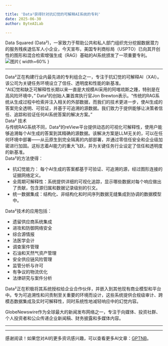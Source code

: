 ```yaml
---

title: 'Data²获得针对抗幻觉的可解释AI系统的专利'
date: 2025-06-30
author: ByteAILab

---
```


Data Squared (Data²)，一家致力于帮助公共和私人部门组织充分挖掘数据潜力的服务残疾退伍军人小企业，今天宣布，美国专利商标局（USPTO）已向其开创性的图形和混合检索增强生成（RAG）基础的AI系统颁发了一项重要专利。![图片](https://ai-techpark.com/wp-content/uploads/Data-Squared.jpg){ width=60% }

---
  
Data²正在构建行业内最先进的专利组合之一，专注于抗幻觉的可解释AI（XAI）。该公司为关键任务环境设立了信任、透明度和性能的新基准。  
“AI幻觉和缺乏可解释性长期以来一直是大规模AI采用的阿喀琉斯之踵，特别是在高风险环境中，” Data²的创始人兼首席执行官Jon Brewton表示。“传统的RAG系统从生成过程中检索并注入相关的外部数据，而我们的技术更进一步，使AI生成的答案完全透明、可验证，并基于可追溯的源数据。我们致力于提供能够让决策者信任、追踪和验证任何AI系统答案的解决方案。”  
Data² 技术  
与传统RAG系统不同，Data²的reView平台提供动态的可视化可解释性，使用户能够追溯每个AI生成的答案到其精确的源数据。该解决方案是LLM无关的，可以在任何环境中部署——从云原生到完全隔离的内部部署，并通过零信任安全和企业级加密进行加固。这标志着AI能力的重大飞跃，并为关键任务行业设定了信任和透明度的新基准。  
Data²的方法使得：  

- 抗幻觉能力： 每个AI生成的答案都基于可验证、可追溯的源，经过图形连接的证据网络定义。  
- 全周期可解释性：系统提供详细的可视化追踪，显示哪些数据对每个响应做出了贡献，包含源归属和数据记录级别的引文。  
- 统一数据集成：结构化、非结构化和时间序列数据无缝集成到协调的数据模型中。  

Data²技术的应用包括：  
- 遗留供应商系统集成  
- 进攻和防御网络安全  
- 综合源情报  
- 法医学会计  
- 调查案件管理  
- 石油和天然气资产管理  
- 安全供应链风险管理  
- 监管分析与许可  
- 有争议的物流优化  
- 法律研究与案件分析  

Data²正在积极将其系统授权给企业合作伙伴，并嵌入到其他现有商业模型和平台中。专为可追溯性和问责制至关重要的环境而设计，这些系统提供合规级审计、跨模态数据集成及实时可解释性，同时系统性地减轻响应中的幻觉内容。  

GlobeNewswire作为全球最大的新闻发布网络之一，专注于向媒体、投资社群、个人投资者和公众传递企业新闻稿、财务披露和多媒体内容。
  
---
---
感谢阅读！如果您对AI的更多资讯感兴趣，可以查看更多AI文章：[GPTNB](https://gptnb.com)。